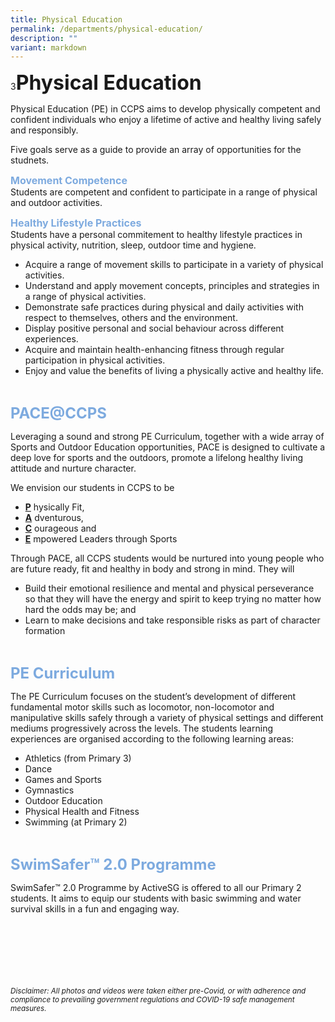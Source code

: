 ```yaml
---
title: Physical Education
permalink: /departments/physical-education/
description: ""
variant: markdown
---
```

3<b><font size="6">Physical Education</font></b>

Physical Education (PE) in CCPS aims to develop physically competent and confident individuals who enjoy a lifetime of active and healthy living safely and responsibly.

Five goals serve as a guide to provide an array of opportunities for the studnets.

<b><font size="3" color="#7daadf">Movement Competence</font></b><br>
Students are competent and confident to participate in a range of physical and outdoor activities.<br>

<b><font size="3" color="#7daadf">Healthy Lifestyle Practices</font></b><br>
Students have a personal commitement to healthy lifestyle practices in physical activity, nutrition, sleep, outdoor time and hygiene.



*   Acquire a range of movement skills to participate in a variety of physical activities.
*   Understand and apply movement concepts, principles and strategies in a range of physical activities.
*   Demonstrate safe practices during physical and daily activities with respect to themselves, others and the environment.
*   Display positive personal and social behaviour across different experiences.
*   Acquire and maintain health-enhancing fitness through regular participation in physical activities.
*   Enjoy and value the benefits of living a physically active and healthy life.

<br>

<b><font size="5" color="#7daadf">PACE@CCPS</font></b>
  
Leveraging a sound and strong PE Curriculum, together with a wide array of Sports and Outdoor Education opportunities, PACE is designed to cultivate a deep love for sports and the outdoors, promote a lifelong healthy living attitude and nurture character.  
  
We envision our students in CCPS to be  
  
*   <b><u>P</u></b> hysically Fit,
*   <b><u>A</u></b> dventurous,
*   <b><u>C</u></b> ourageous and
*   <b><u>E</u></b> mpowered Leaders through Sports
  
Through PACE, all CCPS students would be nurtured into young people who are future ready, fit and healthy in body and strong in mind. They will  
  
*   Build their emotional resilience and mental and physical perseverance so that they will have the energy and spirit to keep trying no matter how hard the odds may be; and
*   Learn to make decisions and take responsible risks as part of character formation

<br>

<b><font size="5" color="#7daadf">PE Curriculum</font></b>
  
The PE Curriculum focuses on the student’s development of different fundamental motor skills such as locomotor, non-locomotor and manipulative skills safely through a variety of physical settings and different mediums progressively across the levels. The students learning experiences are organised according to the following learning areas:  
  

*   Athletics (from Primary 3)
*   Dance
*   Games and Sports
*   Gymnastics
*   Outdoor Education
*   Physical Health and Fitness
*   Swimming (at Primary 2)

<br>

<b><font size="5" color="#7daadf">SwimSafer™ 2.0 Programme</font></b>
  
SwimSafer™ 2.0 Programme by ActiveSG is offered to all our Primary 2 students. It aims to equip our students with basic swimming and water survival skills in a fun and engaging way.


<br><br><br><br><br><br>
<sup>_Disclaimer: All photos and videos were taken either pre-Covid, or with adherence and compliance to prevailing government regulations and COVID-19 safe management measures._</sup>